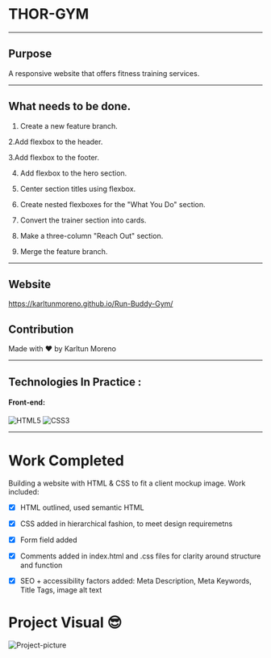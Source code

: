 # THOR-GYM

________________________________________________________________________________________________________________________________________________________________
## Purpose
A responsive website that offers fitness training services.
____________________________________________________________________________________________________________________________________________________________________

## What needs to be done.
1. Create a new feature branch.

2.Add flexbox to the header.

3.Add flexbox to the footer.

4. Add flexbox to the hero section.

5. Center section titles using flexbox.

6. Create nested flexboxes for the "What You Do" section.

7. Convert the trainer section into cards.

8. Make a three-column "Reach Out" section.

9. Merge the feature branch.
____________________________________________________________________________________________________________________________________________________________________

## Website

https://karltunmoreno.github.io/Run-Buddy-Gym/


## Contribution
Made with ❤️ by Karltun Moreno


________________________________________________________________________________________________________________________________________________________

## Technologies In Practice :
  
  #### Front-end:
 
![HTML5](https://img.shields.io/badge/html5-%23E34F26.svg?logo=html5&logoColor=white&style=for-the-badge)
![CSS3](https://img.shields.io/badge/css3-%231572B6.svg?logo=css3&logoColor=white&style=for-the-badge)

     
_______________________________________________________________________________________________________________________________________________________

# Work Completed
Building a website with HTML & CSS to fit a client mockup image. Work included:

- [x] HTML outlined, used semantic HTML
- [x] CSS added in hierarchical fashion, to meet design requiremetns
- [x] Form field added
- [x] Comments added in index.html and .css files for clarity around structure and function 
- [x] SEO + accessibility factors added: Meta Description, Meta Keywords, Title Tags, image alt text 


# Project Visual :sunglasses:
![Project-picture](https://user-images.githubusercontent.com/77648727/107858055-eb266600-6de6-11eb-80a7-3dfeeaa5ec4b.png)
